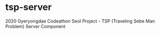 # tsp-server
2020 Gyeryongdae Codeathon Seol Project - TSP (Traveling Sebe Man Problem) Server Component
